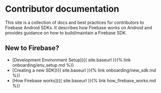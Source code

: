 # Contributor documentation

This site is a collection of docs and best practices for contributors to Firebase Android SDKs.
It describes how Firebase works on Android and provides guidance on how to build/maintain a Firebase SDK.

## New to Firebase?

- [Development Environment Setup]({{ site.baseurl }}{% link onboarding/env_setup.md %})
- [Creating a new SDK]({{ site.baseurl }}{% link onboarding/new_sdk.md %})
- [How Firebase works]({{ site.baseurl }}{% link how_firebase_works.md %})
